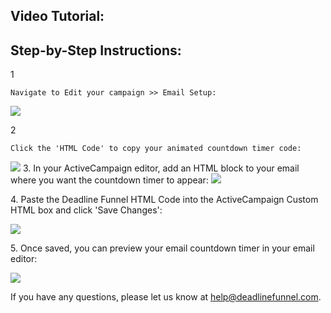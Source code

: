 ## Video Tutorial:

## Step-by-Step Instructions:

1

    Navigate to Edit your campaign >> Email Setup:

![](https://s3.amazonaws.com/helpscout.net/docs/assets/53974d6ce4b0c76107b109d1/images/5a9812dc2c7d3a7549513d11/file-WImGw0MUo4.png)

2

    Click the 'HTML Code' to copy your animated countdown timer code:
![](https://s3.amazonaws.com/helpscout.net/docs/assets/53974d6ce4b0c76107b109d1/images/5a9818572c7d3a7549513d5e/file-jv9Z1t5lHZ.png) 3\. In your ActiveCampaign editor, add an HTML block to your email where you want the countdown timer to appear: 
![](https://s3.amazonaws.com/helpscout.net/docs/assets/53974d6ce4b0c76107b109d1/images/57be10f9903360342852d128/file-K5Sps0ekp2.png)

4\. Paste the Deadline Funnel HTML Code into the ActiveCampaign Custom HTML box and click 'Save Changes': 

![](https://s3.amazonaws.com/helpscout.net/docs/assets/53974d6ce4b0c76107b109d1/images/57be127cc6979156e4f1cc6a/file-6xj7tdjvKZ.png)

5\. Once saved, you can preview your email countdown timer in your email editor: 

![](https://s3.amazonaws.com/helpscout.net/docs/assets/53974d6ce4b0c76107b109d1/images/58ae12ffdd8c8e56bfa7edea/file-a4NlppjwuC.png)

If you have any questions, please let us know at
[help@deadlinefunnel.com](mailto:mailto:help@deadlinefunnel.com).

